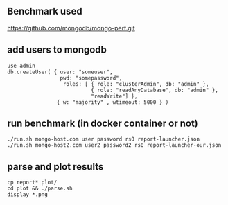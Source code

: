 ## Benchmark used
https://github.com/mongodb/mongo-perf.git

## add users to mongodb
```
use admin
db.createUser( { user: "someuser",
                 pwd: "somepassword",
                  roles: [ { role: "clusterAdmin", db: "admin" },
                           { role: "readAnyDatabase", db: "admin" },
                           "readWrite"] },
                { w: "majority" , wtimeout: 5000 } )
```
## run benchmark (in docker container or not)
```
./run.sh mongo-host.com user password rs0 report-launcher.json
./run.sh mongo-host2.com user2 password2 rs0 report-launcher-our.json
```
## parse and plot results
```
cp report* plot/ 
cd plot && ./parse.sh
display *.png
```
